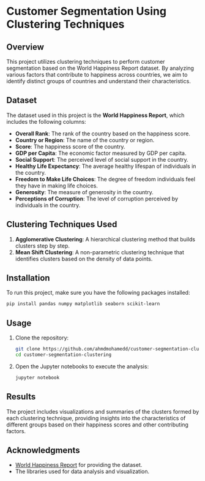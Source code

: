 # Customer Segmentation Using Clustering Techniques

## Overview
This project utilizes clustering techniques to perform customer segmentation based on the World Happiness Report dataset. By analyzing various factors that contribute to happiness across countries, we aim to identify distinct groups of countries and understand their characteristics.

## Dataset
The dataset used in this project is the **World Happiness Report**, which includes the following columns:

- **Overall Rank**: The rank of the country based on the happiness score.
- **Country or Region**: The name of the country or region.
- **Score**: The happiness score of the country.
- **GDP per Capita**: The economic factor measured by GDP per capita.
- **Social Support**: The perceived level of social support in the country.
- **Healthy Life Expectancy**: The average healthy lifespan of individuals in the country.
- **Freedom to Make Life Choices**: The degree of freedom individuals feel they have in making life choices.
- **Generosity**: The measure of generosity in the country.
- **Perceptions of Corruption**: The level of corruption perceived by individuals in the country.

## Clustering Techniques Used
1. **Agglomerative Clustering**: A hierarchical clustering method that builds clusters step by step.
2. **Mean Shift Clustering**: A non-parametric clustering technique that identifies clusters based on the density of data points.

## Installation
To run this project, make sure you have the following packages installed:

```bash
pip install pandas numpy matplotlib seaborn scikit-learn
```

## Usage
1. Clone the repository:
   ```bash
   git clone https://github.com/ahmdmohamedd/customer-segmentation-clustering.git
   cd customer-segmentation-clustering
   ```

2. Open the Jupyter notebooks to execute the analysis:
   ```bash
   jupyter notebook
   ```

## Results
The project includes visualizations and summaries of the clusters formed by each clustering technique, providing insights into the characteristics of different groups based on their happiness scores and other contributing factors.


## Acknowledgments
- [World Happiness Report](https://worldhappiness.report/) for providing the dataset.
- The libraries used for data analysis and visualization.
